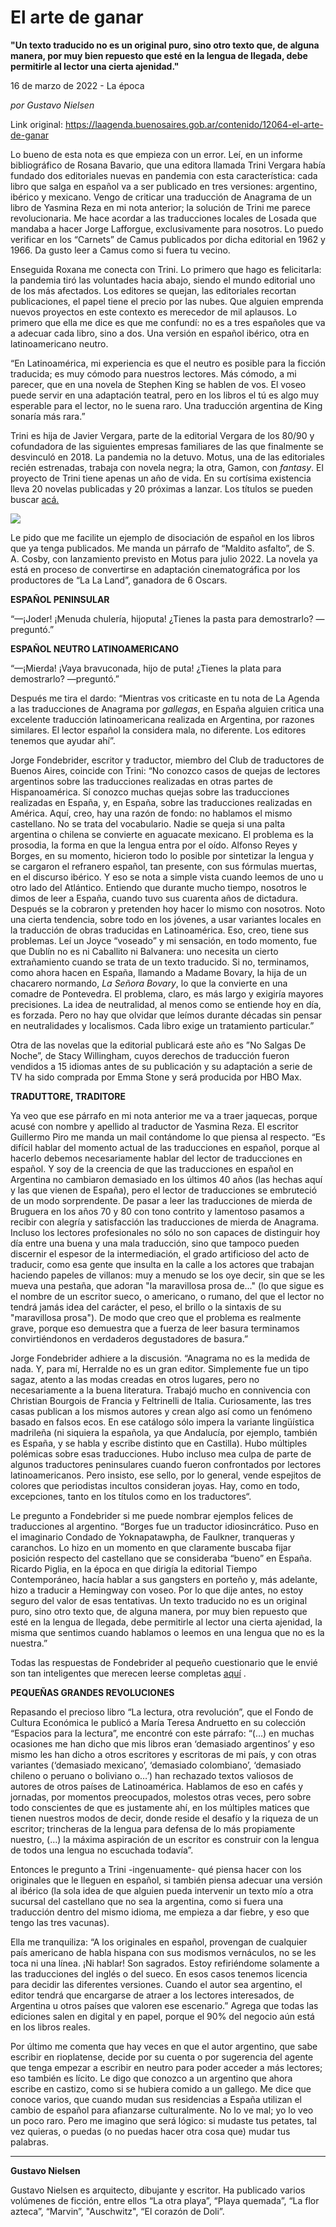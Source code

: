# El arte de ganar

**"Un texto traducido no es un original puro, sino otro texto que, de alguna manera, por muy bien repuesto que esté en la lengua de llegada, debe permitirle al lector una cierta ajenidad."**

16 de marzo de 2022 - La época

_por Gustavo Nielsen_

Link original: https://laagenda.buenosaires.gob.ar/contenido/12064-el-arte-de-ganar



Lo bueno de esta nota es que empieza con un error. Leí, en un informe bibliográfico de Rosana Bavario, que una editora llamada Trini Vergara había fundado dos editoriales nuevas en pandemia con esta característica: cada libro que salga en español va a ser publicado en tres versiones: argentino, ibérico y mexicano. Vengo de criticar una traducción de Anagrama de un libro de Yasmina Reza en mi nota anterior; la solución de Trini me parece revolucionaria. Me hace acordar a las traducciones locales de Losada que mandaba a hacer Jorge Lafforgue, exclusivamente para nosotros. Lo puedo verificar en los “Carnets” de Camus publicados por dicha editorial en 1962 y 1966. Da gusto leer a Camus como si fuera tu vecino.




Enseguida Roxana me conecta con Trini. Lo primero que hago es felicitarla: la pandemia tiró las voluntades hacia abajo, siendo el mundo editorial uno de los más afectados. Los editores se quejan, las editoriales recortan publicaciones, el papel tiene el precio por las nubes. Que alguien emprenda nuevos proyectos en este contexto es merecedor de mil aplausos. Lo primero que ella me dice es que me confundí: no es a tres españoles que va a adecuar cada libro, sino a dos. Una versión en español ibérico, otra en latinoamericano neutro.




“En Latinoamérica, mi experiencia es que el neutro es posible para la ficción traducida; es muy cómodo para nuestros lectores. Más cómodo, a mi parecer, que en una novela de Stephen King se hablen de vos. El voseo puede servir en una adaptación teatral, pero en los libros el tú es algo muy esperable para el lector, no le suena raro. Una traducción argentina de King sonaría más rara.”




Trini es hija de Javier Vergara, parte de la editorial Vergara de los 80/90 y cofundadora de las siguientes empresas familiares de las que finalmente se desvinculó en 2018. La pandemia no la detuvo. Motus, una de las editoriales recién estrenadas, trabaja con novela negra; la otra, Gamon, con *fantasy*. El proyecto de Trini tiene apenas un año de vida. En su cortísima existencia lleva 20 novelas publicadas y 20 próximas a lanzar. Los títulos se pueden buscar [acá.](https://www.google.com/url?q=http://www.trinivergaraediciones.com&sa=D&source=docs&ust=1647291349476513&usg=AOvVaw1VA-jNtmgV_FGXNK5YeQ91)




![](https://cdn.feater.me/files/images/168055/d474a978-ecba-4cc0-af65-303cb7dae268.jpg)




Le pido que me facilite un ejemplo de disociación de español en los libros que ya tenga publicados. Me manda un párrafo de “Maldito asfalto”, de S. A. Cosby, con lanzamiento previsto en Motus para julio 2022. La novela ya está en proceso de convertirse en adaptación cinematográfica por los productores de “La La Land”, ganadora de 6 Oscars.




**ESPAÑOL PENINSULAR**




“—¡Joder! ¡Menuda chulería, hijoputa! ¿Tienes la pasta para demostrarlo? —preguntó.”




**ESPAÑOL NEUTRO LATINOAMERICANO**




“—¡Mierda! ¡Vaya bravuconada, hijo de puta! ¿Tienes la plata para demostrarlo? —preguntó.”




Después me tira el dardo: “Mientras vos criticaste en tu nota de La Agenda a las traducciones de Anagrama por *gallegas*, en España alguien critica una excelente traducción latinoamericana realizada en Argentina, por razones similares. El lector español la considera mala, no diferente. Los editores tenemos que ayudar ahí”.




Jorge Fondebrider, escritor y traductor, miembro del Club de traductores de Buenos Aires, coincide con Trini: “No conozco casos de quejas de lectores argentinos sobre las traducciones realizadas en otras partes de Hispanoamérica. Sí conozco muchas quejas sobre las traducciones realizadas en España, y, en España, sobre las traducciones realizadas en América. Aquí, creo, hay una razón de fondo: no hablamos el mismo castellano. No se trata del vocabulario. Nadie se queja si una palta argentina o chilena se convierte en aguacate mexicano. El problema es la prosodia, la forma en que la lengua entra por el oído. Alfonso Reyes y Borges, en su momento, hicieron todo lo posible por sintetizar la lengua y se cargaron el refranero español, tan presente, con sus fórmulas muertas, en el discurso ibérico. Y eso se nota a simple vista cuando leemos de uno u otro lado del Atlántico. Entiendo que durante mucho tiempo, nosotros le dimos de leer a España, cuando tuvo sus cuarenta años de dictadura. Después se la cobraron y pretenden hoy hacer lo mismo con nosotros. Noto una cierta tendencia, sobre todo en los jóvenes, a usar variantes locales en la traducción de obras traducidas en Latinoamérica. Eso, creo, tiene sus problemas. Leí un Joyce “voseado” y mi sensación, en todo momento, fue que Dublín no es ni Caballito ni Balvanera: uno necesita un cierto extrañamiento cuando se trata de un texto traducido. Si no, terminamos, como ahora hacen en España, llamando a Madame Bovary, la hija de un chacarero normando, *La Señora Bovary*, lo que la convierte en una comadre de Pontevedra. El problema, claro, es más largo y exigiría mayores precisiones. La idea de neutralidad, al menos como se entiende hoy en día, es forzada. Pero no hay que olvidar que leímos durante décadas sin pensar en neutralidades y localismos. Cada libro exige un tratamiento particular.”




Otra de las novelas que la editorial publicará este año es ”No Salgas De Noche”, de Stacy Willingham, cuyos derechos de traducción fueron vendidos a 15 idiomas antes de su publicación y su adaptación a serie de TV ha sido comprada por Emma Stone y será producida por HBO Max.




**TRADUTTORE, TRADITORE**




Ya veo que ese párrafo en mi nota anterior me va a traer jaquecas, porque acusé con nombre y apellido al traductor de Yasmina Reza. El escritor Guillermo Piro me manda un mail contándome lo que piensa al respecto. “Es difícil hablar del momento actual de las traducciones en español, porque al hacerlo debemos necesariamente hablar del lector de traducciones en español. Y soy de la creencia de que las traducciones en español en Argentina no cambiaron demasiado en los últimos 40 años (las hechas aquí y las que vienen de España), pero el lector de traducciones se embruteció de un modo sorprendente. De pasar a leer las traducciones de mierda de Bruguera en los años 70 y 80 con tono contrito y lamentoso pasamos a recibir con alegría y satisfacción las traducciones de mierda de Anagrama. Incluso los lectores profesionales no sólo no son capaces de distinguir hoy día entre una buena y una mala traducción, sino que tampoco pueden discernir el espesor de la intermediación, el grado artificioso del acto de traducir, como esa gente que insulta en la calle a los actores que trabajan haciendo papeles de villanos: muy a menudo se los oye decir, sin que se les mueva una pestaña, que adoran "la maravillosa prosa de..." (lo que sigue es el nombre de un escritor sueco, o americano, o rumano, del que el lector no tendrá jamás idea del carácter, el peso, el brillo o la sintaxis de su "maravillosa prosa"). De modo que creo que el problema es realmente grave, porque eso demuestra que a fuerza de leer basura terminamos convirtiéndonos en verdaderos degustadores de basura.”




Jorge Fondebrider adhiere a la discusión. “Anagrama no es la medida de nada. Y, para mí, Herralde no es un gran editor. Simplemente fue un tipo sagaz, atento a las modas creadas en otros lugares, pero no necesariamente a la buena literatura. Trabajó mucho en connivencia con Christian Bourgois de Francia y Feltrinelli de Italia. Curiosamente, las tres casas publican a los mismos autores y crean algo así como un fenómeno basado en falsos ecos. En ese catálogo sólo impera la variante lingüística madrileña (ni siquiera la española, ya que Andalucía, por ejemplo, también es España, y se habla y escribe distinto que en Castilla). Hubo múltiples polémicas sobre esas traducciones. Hubo incluso mea culpa de parte de algunos traductores peninsulares cuando fueron confrontados por lectores latinoamericanos. Pero insisto, ese sello, por lo general, vende espejitos de colores que periodistas incultos consideran joyas. Hay, como en todo, excepciones, tanto en los títulos como en los traductores“.




Le pregunto a Fondebrider si me puede nombrar ejemplos felices de traducciones al argentino. “Borges fue un traductor idiosincrático. Puso en el imaginario Condado de Yoknapatawpha, de Faulkner, tranqueras y caranchos. Lo hizo en un momento en que claramente buscaba fijar posición respecto del castellano que se consideraba “bueno” en España. Ricardo Piglia, en la época en que dirigía la editorial Tiempo Contemporáneo, hacía hablar a sus gangsters en porteño y, más adelante, hizo a traducir a Hemingway con voseo. Por lo que dije antes, no estoy seguro del valor de esas tentativas. Un texto traducido no es un original puro, sino otro texto que, de alguna manera, por muy bien repuesto que esté en la lengua de llegada, debe permitirle al lector una cierta ajenidad, la misma que sentimos cuando hablamos o leemos en una lengua que no es la nuestra.”




Todas las respuestas de Fondebrider al pequeño cuestionario que le envié son tan inteligentes que merecen leerse completas [aquí](https://milanesaconpapas.blogspot.com/2022/03/el-club-de-la-traduccion-reportaje.html) .




**PEQUEÑAS GRANDES REVOLUCIONES**




Repasando el precioso libro “La lectura, otra revolución”, que el Fondo de Cultura Económica le publicó a María Teresa Andruetto en su colección “Espacios para la lectura”, me encontré con este párrafo: “(…) en muchas ocasiones me han dicho que mis libros eran ‘demasiado argentinos’ y eso mismo les han dicho a otros escritores y escritoras de mi país, y con otras variantes (‘demasiado mexicano’, ‘demasiado colombiano’, ‘demasiado chileno o peruano o boliviano o…’) han rechazado textos valiosos de autores de otros países de Latinoamérica. Hablamos de eso en cafés y jornadas, por momentos preocupados, molestos otras veces, pero sobre todo conscientes de que es justamente ahí, en los múltiples matices que tienen nuestros modos de decir, donde reside el desafío y la riqueza de un escritor; trincheras de la lengua para defensa de lo más propiamente nuestro, (…) la máxima aspiración de un escritor es construir con la lengua de todos una lengua no escuchada todavía”.




Entonces le pregunto a Trini -ingenuamente- qué piensa hacer con los originales que le lleguen en español, si también piensa adecuar una versión al ibérico (la sola idea de que alguien pueda intervenir un texto mío a otra sucursal del castellano que no sea la argentina, como si fuera una traducción dentro del mismo idioma, me empieza a dar fiebre, y eso que tengo las tres vacunas).




Ella me tranquiliza: “A los originales en español, provengan de cualquier país americano de habla hispana con sus modismos vernáculos, no se les toca ni una línea. ¡Ni hablar! Son sagrados. Estoy refiriéndome solamente a las traducciones del inglés o del sueco. En esos casos tenemos licencia para decidir las diferentes versiones. Cuando el autor sea argentino, el editor tendrá que encargarse de atraer a los lectores interesados, de Argentina u otros países que valoren ese escenario.” Agrega que todas las ediciones salen en digital y en papel, porque el 90% del negocio aún está en los libros reales.




Por último me comenta que hay veces en que el autor argentino, que sabe escribir en rioplatense, decide por su cuenta o por sugerencia del agente que tenga empezar a escribir en neutro para poder acceder a más lectores; eso también es lícito. Le digo que conozco a un argentino que ahora escribe en castizo, como si se hubiera comido a un gallego. Me dice que conoce varios, que cuando mudan sus residencias a España utilizan el cambio de español para afianzarse culturalmente. No lo ve mal; yo lo veo un poco raro. Pero me imagino que será lógico: si mudaste tus petates, tal vez quieras, o puedas (o no puedas hacer otra cosa que) mudar tus palabras.




---




**Gustavo Nielsen**




Gustavo Nielsen es arquitecto, dibujante y escritor. Ha publicado varios volúmenes de ficción, entre ellos “La otra playa”, “Playa quemada”, “La flor azteca”, “Marvin”, "Auschwitz", “El corazón de Doli”.



